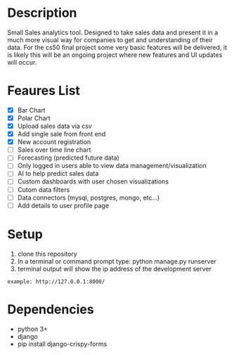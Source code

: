 # Description
Small Sales analytics tool. Designed to take sales data and present it in a much more visual way for companies to get and understanding of their data. For the cs50 final project some very basic features will be delivered, it is likely this will be an ongoing project where new features and UI updates will occur.

# Feaures List
- [x] Bar Chart
- [x] Polar Chart
- [x] Upload sales data via csv
- [x] Add single sale from front end
- [x] New account registration
- [ ] Sales over time line chart
- [ ] Forecasting (predicted future data)
- [ ] Only logged in users able to view data management/visualization
- [ ] AI to help predict sales data
- [ ] Custom dashboards with user chosen visualizations
- [ ] Cutom data filters
- [ ] Data connectors (mysql, postgres, mongo, etc...)
- [ ] Add details to user profile page

# Setup
1. clone this repository
2. In a terminal or command prompt type: python manage.py runserver
3. terminal output will show the ip address of the development server
```
example: http://127.0.0.1:8000/
```

# Dependencies
- python 3+
- django
- pip install django-crispy-forms